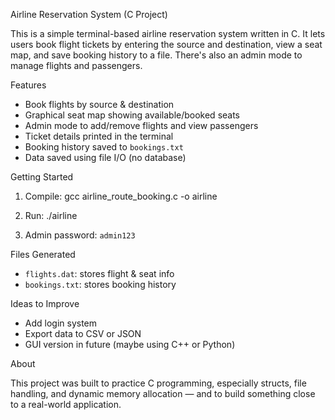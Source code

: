 
Airline Reservation System (C Project)

This is a simple terminal-based airline reservation system written in C. It lets users book flight tickets by entering the source and destination, view a seat map, and save booking history to a file. There's also an admin mode to manage flights and passengers.


Features

- Book flights by source & destination
- Graphical seat map showing available/booked seats
- Admin mode to add/remove flights and view passengers
- Ticket details printed in the terminal
- Booking history saved to `bookings.txt`
- Data saved using file I/O (no database)


Getting Started

1. Compile:
gcc airline_route_booking.c -o airline

2. Run:
./airline

3. Admin password: `admin123`


Files Generated

- `flights.dat`: stores flight & seat info
- `bookings.txt`: stores booking history



Ideas to Improve

- Add login system
- Export data to CSV or JSON
- GUI version in future (maybe using C++ or Python)


About

This project was built to practice C programming, especially structs, file handling, and dynamic memory allocation — and to build something close to a real-world application.
